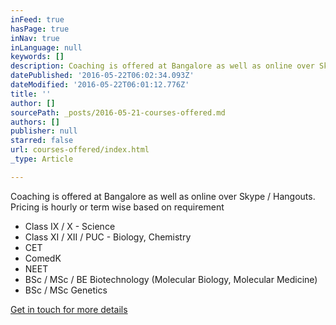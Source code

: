 ```yaml
---
inFeed: true
hasPage: true
inNav: true
inLanguage: null
keywords: []
description: Coaching is offered at Bangalore as well as online over Skype / Hangouts. Pricing is hourly or term wise based on requirement
datePublished: '2016-05-22T06:02:34.093Z'
dateModified: '2016-05-22T06:01:12.776Z'
title: ''
author: []
sourcePath: _posts/2016-05-21-courses-offered.md
authors: []
publisher: null
starred: false
url: courses-offered/index.html
_type: Article

---
```

Coaching is offered at Bangalore as well as online over Skype / Hangouts. Pricing is hourly or term wise based on requirement

* Class IX / X - Science
* Class XI / XII / PUC - Biology, Chemistry
* CET
* ComedK
* NEET
* BSc / MSc / BE Biotechnology (Molecular Biology, Molecular Medicine)
* BSc / MSc Genetics

[Get in touch for more details][0]

[0]: http://eepurl.com/b2oesL